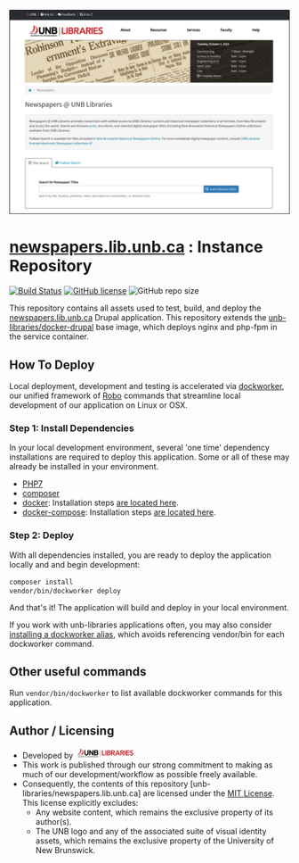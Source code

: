 ![newspapers.lib.unb.ca screenshot](https://github.com/unb-libraries/newspapers.lib.unb.ca/raw/prod/screenshot.png "newspapers.lib.unb.ca screenshot")
# [newspapers.lib.unb.ca](https://newspapers.lib.unb.ca/) : Instance Repository
[![Build Status](https://travis-ci.com/unb-libraries/newspapers.lib.unb.ca.svg?branch=prod)](https://travis-ci.com/unb-libraries/newspapers.lib.unb.ca) [![GitHub license](https://img.shields.io/github/license/unb-libraries/newspapers.lib.unb.ca)](https://github.com/unb-libraries/newspapers.lib.unb.ca/blob/dev/LICENSE) ![GitHub repo size](https://img.shields.io/github/repo-size/unb-libraries/newspapers.lib.unb.ca)

This repository contains all assets used to test, build, and deploy the [newspapers.lib.unb.ca](https://newspapers.lib.unb.ca) Drupal application. This repository extends the [unb-libraries/docker-drupal](https://github.com/unb-libraries/docker-drupal) base image, which deploys nginx and php-fpm in the service container.

## How To Deploy
Local deployment, development and testing is accelerated via [dockworker](https://github.com/unb-libraries/dockworker), our unified framework of [Robo](https://robo.li/) commands that streamline local development of our application on Linux or OSX.

### Step 1: Install Dependencies
In your local development environment, several 'one time' dependency installations are required to deploy this application. Some or all of these may already be installed in your environment.

* [PHP7](https://php.org/)
* [composer](https://getcomposer.org/)
* [docker](https://www.docker.com): Installation steps [are located here](https://docs.docker.com/install/).
* [docker-compose](https://docs.docker.com/compose/): Installation steps [are located here](https://docs.docker.com/compose/install/).

### Step 2: Deploy
With all dependencies installed, you are ready to deploy the application locally and and begin development:

```
composer install
vendor/bin/dockworker deploy
```

And that's it! The application will build and deploy in your local environment.

If you work with unb-libraries applications often, you may also consider [installing a dockworker alias](https://gist.github.com/JacobSanford/1448fece856be371060d0f16ccb1b194), which avoids referencing vendor/bin for each dockworker command.

## Other useful commands
Run ```vendor/bin/dockworker``` to list available dockworker commands for this application.

## Author / Licensing
- Developed by [![UNB Libraries](https://github.com/unb-libraries/assets/raw/master/unblibbadge.png "UNB Libraries")](https://lib.unb.ca/)
- This work is published through our strong commitment to making as much of our development/workflow as possible freely available.
- Consequently, the contents of this repository [unb-libraries/newspapers.lib.unb.ca] are licensed under the [MIT License](http://opensource.org/licenses/mit-license.html). This license explicitly excludes:
   - Any website content, which remains the exclusive property of its author(s).
   - The UNB logo and any of the associated suite of visual identity assets, which remains the exclusive property of the University of New Brunswick.
